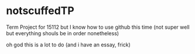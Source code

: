 # notscuffedTP
Term Project for 15112 but I know how to use github this time (not super well but everything shouls be in order nonetheless)

oh god this is a lot to do (and i have an essay, frick)
